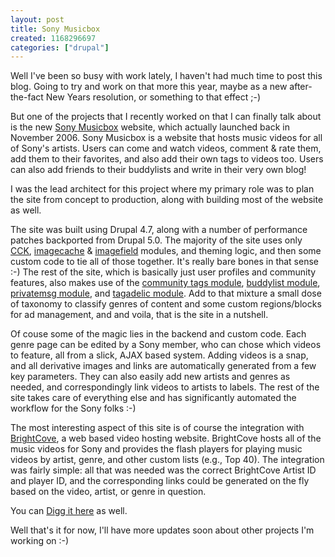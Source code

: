 ```yaml
--- 
layout: post
title: Sony Musicbox
created: 1168296697
categories: ["drupal"]
---
```

Well I've been so busy with work lately, I haven't had much time to post this blog. Going to try and work on that more this year, maybe as a new after-the-fact New Years resolution, or something to that effect ;-)

But one of the projects that I recently worked on that I can finally talk about is the new <a href="http://musicbox.sonybmg.com">Sony Musicbox</a> website, which actually launched back in November 2006. Sony Musicbox is a website that hosts music videos for all of Sony's artists. Users can come and watch videos, comment & rate them, add them to their favorites, and also add their own tags to videos too. Users can also add friends to their buddylists and write in their very own blog!

I was the lead architect for this project where my primary role was to plan the site from concept to production, along with building most of the website as well.

The site was built using Drupal 4.7, along with a number of performance patches backported from Drupal 5.0. The majority of the site uses only <a href="http://drupal.org/project/cck">CCK</a>, <a href="http://drupal.org/project/imagecache">imagecache</a> & <a href="http://drupal.org/project/imagefield">imagefield</a> modules, and theming logic, and then some custom code to tie all of those together. It's really bare bones in that sense :-) The rest of the site, which is basically just user profiles and community features, also makes use of the <a href="http://drupal.org/project/community_tags">community tags module</a>, <a href="http://drupal.org/project/buddylist">buddylist module</a>, <a href="http://drupal.org/project/privatemsg">privatemsg module</a>, and <a href="http://drupal.org/project/tagadelic">tagadelic module</a>. Add to that mixture a small dose of taxonomy to classify genres of content and some custom regions/blocks for ad management, and and voila, that is the site in a nutshell.

Of couse some of the magic lies in the backend and custom code. Each genre page can be edited by a Sony member, who can chose which videos to feature, all from a slick, AJAX based system. Adding videos is a snap, and all derivative images and links are automatically generated from a few key parameters. They can also easily add new artists and genres as needed, and correspondingly link videos to artists to labels. The rest of the site takes care of everything else and has significantly automated the workflow for the Sony folks :-)

The most interesting aspect of this site is of course the integration with <a href="http://www.brightcove.com/">BrightCove</a>, a web based video hosting website. BrightCove hosts all of the music videos for Sony and provides the flash players for playing music videos by artist, genre, and other custom lists (e.g., Top 40). The integration was fairly simple: all that was needed was the correct BrightCove Artist ID and player ID, and the corresponding links could be generated on the fly based on the video, artist, or genre in question.

You can <a href="http://digg.com/software/Sony_using_Drupal_for_Musicbox">Digg it here</a> as well.

Well that's it for now, I'll have more updates soon about other projects I'm working on :-)
